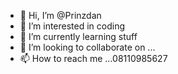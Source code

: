 - 👋 Hi, I’m @Prinzdan
- 👀 I’m interested in coding
- 🌱 I’m currently learning stuff
- 💞️ I’m looking to collaborate on ...
- 📫 How to reach me ...08110985627

<!---
Prinzdan/Prinzdan is a ✨ special ✨ repository because its `README.md` (this file) appears on your GitHub profile.
You can click the Preview link to take a look at your changes.
--->
